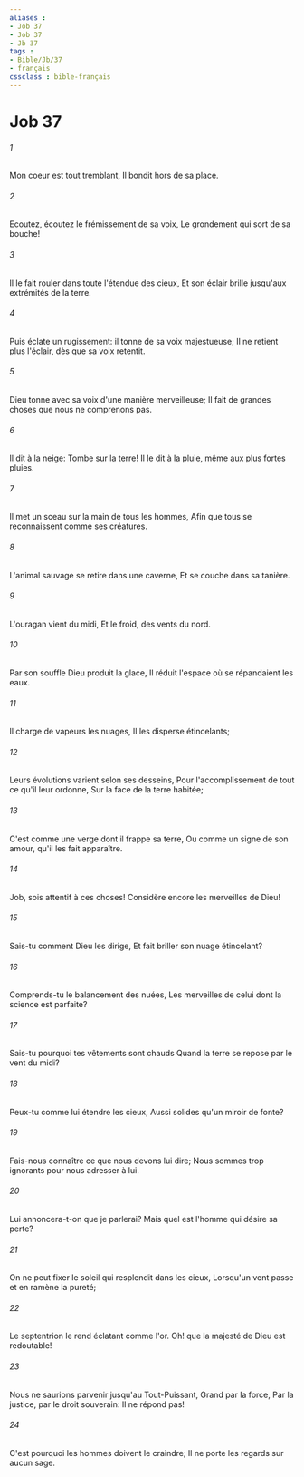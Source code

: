 ```yaml
---
aliases : 
- Job 37
- Job 37
- Jb 37
tags : 
- Bible/Jb/37
- français
cssclass : bible-français
---
```


# Job 37

###### 1
Mon coeur est tout tremblant, Il bondit hors de sa place.
###### 2
Ecoutez, écoutez le frémissement de sa voix, Le grondement qui sort de sa bouche!
###### 3
Il le fait rouler dans toute l'étendue des cieux, Et son éclair brille jusqu'aux extrémités de la terre.
###### 4
Puis éclate un rugissement: il tonne de sa voix majestueuse; Il ne retient plus l'éclair, dès que sa voix retentit.
###### 5
Dieu tonne avec sa voix d'une manière merveilleuse; Il fait de grandes choses que nous ne comprenons pas.
###### 6
Il dit à la neige: Tombe sur la terre! Il le dit à la pluie, même aux plus fortes pluies.
###### 7
Il met un sceau sur la main de tous les hommes, Afin que tous se reconnaissent comme ses créatures.
###### 8
L'animal sauvage se retire dans une caverne, Et se couche dans sa tanière.
###### 9
L'ouragan vient du midi, Et le froid, des vents du nord.
###### 10
Par son souffle Dieu produit la glace, Il réduit l'espace où se répandaient les eaux.
###### 11
Il charge de vapeurs les nuages, Il les disperse étincelants;
###### 12
Leurs évolutions varient selon ses desseins, Pour l'accomplissement de tout ce qu'il leur ordonne, Sur la face de la terre habitée;
###### 13
C'est comme une verge dont il frappe sa terre, Ou comme un signe de son amour, qu'il les fait apparaître.
###### 14
Job, sois attentif à ces choses! Considère encore les merveilles de Dieu!
###### 15
Sais-tu comment Dieu les dirige, Et fait briller son nuage étincelant?
###### 16
Comprends-tu le balancement des nuées, Les merveilles de celui dont la science est parfaite?
###### 17
Sais-tu pourquoi tes vêtements sont chauds Quand la terre se repose par le vent du midi?
###### 18
Peux-tu comme lui étendre les cieux, Aussi solides qu'un miroir de fonte?
###### 19
Fais-nous connaître ce que nous devons lui dire; Nous sommes trop ignorants pour nous adresser à lui.
###### 20
Lui annoncera-t-on que je parlerai? Mais quel est l'homme qui désire sa perte?
###### 21
On ne peut fixer le soleil qui resplendit dans les cieux, Lorsqu'un vent passe et en ramène la pureté;
###### 22
Le septentrion le rend éclatant comme l'or. Oh! que la majesté de Dieu est redoutable!
###### 23
Nous ne saurions parvenir jusqu'au Tout-Puissant, Grand par la force, Par la justice, par le droit souverain: Il ne répond pas!
###### 24
C'est pourquoi les hommes doivent le craindre; Il ne porte les regards sur aucun sage.
